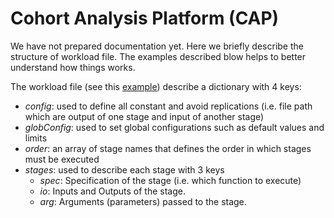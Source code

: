 
# Cohort Analysis Platform (CAP)


We have not prepared documentation yet. Here we briefly describe the structure of workload file. The examples described blow helps to better understand how things works.

The workload file (see this [example](examples/Example_01.yaml)) describe a dictionary with 4 keys:
* *config*: used to define all constant and avoid replications (i.e. file path which are output of one stage and input of another stage)
* *globConfig*: used to set global configurations such as default values and limits
* *order*: an array of stage names that defines the order in which stages must be executed
* *stages*: used to describe each stage with 3 keys
    * *spec*: Specification of the stage (i.e. which function to execute)
    * *io*: Inputs and Outputs of the stage.
    * *arg*: Arguments (parameters) passed to the stage.